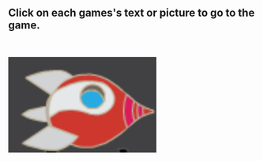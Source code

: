 ## __Click on each games's text or picture to go to the game.__
<br>
<br>
<img src="rocket_game.png" width="300"/>
